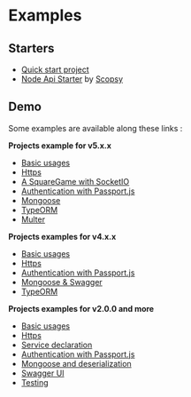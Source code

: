 # Examples

## Starters

- [Quick start project](https://github.com/TypedProject/tsed-getting-started)
- [Node Api Starter](https://github.com/scopsy/node-typescript-starter) by [Scopsy](https://github.com/scopsy)

## Demo

Some examples are available along these links :

**Projects example for v5.x.x**

- [Basic usages](https://github.com/TypedProject/tsed-getting-started)
- [Https](https://github.com/TypedProject/example-ts-express-decorator/tree/4.0.0/example-https)
- [A SquareGame with SocketIO](https://github.com/TypedProject/ts-express-decorators/tree/production/integration/socketio)
- [Authentication with Passport.js](https://github.com/TypedProject/example-ts-express-decorator/tree/4.0.0/example-passport)
- [Mongoose](https://github.com/TypedProject/ts-express-decorators/tree/production/integration/mongoose)
- [TypeORM](https://github.com/TypedProject/ts-express-decorators/tree/production/integration/typeorm)
- [Multer](https://github.com/TypedProject/ts-express-decorators/tree/production/integration/multer)

**Projects examples for v4.x.x**

- [Basic usages](https://github.com/TypedProject/ts-express-decorators/tree/production/integration/getting-started)
- [Https](https://github.com/TypedProject/example-ts-express-decorator/tree/4.0.0/example-https)
- [Authentication with Passport.js](https://github.com/TypedProject/example-ts-express-decorator/tree/4.0.0/example-passport)
- [Mongoose & Swagger](https://github.com/TypedProject/example-ts-express-decorator/tree/4.0.0/example-mongoose)
- [TypeORM](https://github.com/TypedProject/example-ts-express-decorator/tree/4.0.0/example-typeorm)

**Projects examples for v2.0.0 and more**

- [Basic usages](https://github.com/TypedProject/example-ts-express-decorator/tree/2.0.0/example-basic)
- [Https](https://github.com/TypedProject/example-ts-express-decorator/tree/2.0.0/example-https)
- [Service declaration](https://github.com/TypedProject/example-ts-express-decorator/tree/2.0.0/example-services)
- [Authentication with Passport.js](https://github.com/TypedProject/example-ts-express-decorator/tree/2.0.0/example-passport)
- [Mongoose and deserialization](https://github.com/TypedProject/example-ts-express-decorator/tree/2.0.0/example-mongoose)
- [Swagger UI](https://github.com/TypedProject/example-ts-express-decorator/tree/2.0.0/example-swagger)
- [Testing](https://github.com/TypedProject/example-ts-express-decorator/tree/2.0.0/example-testing)

